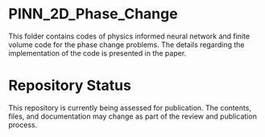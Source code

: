 # PINN_2D_Phase_Change
This folder contains codes of physics informed neural network and finite volume code for the phase change problems. The details regarding the implementation of the code is presented in the paper. 
# Repository Status
This repository is currently being assessed for publication. The contents, files, and documentation may change as part of the review and publication process.
